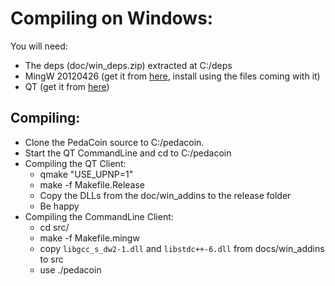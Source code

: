 # Compiling on Windows:
You will need:
* The deps (doc/win_deps.zip) extracted at C:/deps
* MingW 20120426 (get it from [here](https://diyps3controller.googlecode.com/files/mingw-get-inst-20120426.exe), install using the files coming with it)
* QT (get it from [here](http://qt-mirror.dannhauer.de/official_releases/qt/4.8/4.8.6/qt-opensource-windows-x86-mingw482-4.8.6-1.exe))
## Compiling:
* Clone the PedaCoin source to C:/pedacoin. 
* Start the QT CommandLine and cd to C:/pedacoin
* Compiling the QT Client:
  * qmake "USE_UPNP=1"
  * make -f Makefile.Release
  * Copy the DLLs from the doc/win_addins to the release folder
  * Be happy
* Compiling the CommandLine Client:
  * cd src/
  * make -f Makefile.mingw
  * copy `libgcc_s_dw2-1.dll` and `libstdc++-6.dll` from docs/win_addins to src
  * use ./pedacoin

